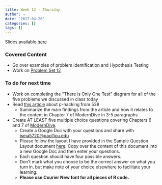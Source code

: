 ```yaml
---
title: Week 12 - Thursday
author: ~
date: '2017-04-20'
categories: []
tags: []
---
```


Slides available [here](http://ismayc.github.io/soc301_s2017/slides/slide_deck.html#week12th)


### Covered Content


- Go over examples of problem identification and Hypothesis Testing
- Work on [Problem Set 12](https://ismayc.github.io/soc301_s2017/problem-sets/index.html#ps12)

### To do for next time

- Work on completing the "There is Only One Test" diagram for all of the five problems we discussed in class today
- Read [this article](http://fivethirtyeight.com/features/you-cant-trust-what-you-read-about-nutrition/) about _p_-hacking from 538
  - Summarize the main findings from the article and how it relates to the content in Chapter 7 of ModernDive in 3-5 paragraphs
- Create AT LEAST five multiple choice questions covering Chapters 6 and 7 of [ModernDive](http://moderndive.com).
    - Create a Google Doc with your questions and share with isma5720@pacificu.edu
    - Please follow the layout I have provided in the Sample Question Layout document [here](https://docs.google.com/a/pacificu.edu/document/d/1QrhQl_R5YrYSPNyx8WxTFesYZvSARN_TDGzmD6HeMvQ/edit?usp=sharing).  Copy over the content of this document into a new Google Doc and then enter your questions.    
    - Each question should have four possible answers.
    - Don't mark what you choose to be the correct answer on what you turn in, but make note of your choice elsewhere to facilitate your learning.
    - **Please use Courier New font for all pieces of R code.**
